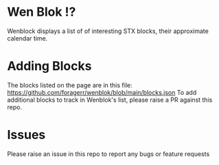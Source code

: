 # Wen Blok !?

Wenblock displays a list of of interesting STX blocks, their approximate calendar time. 

# Adding Blocks

The blocks listed on the page are in this file: https://github.com/foragerr/wenblok/blob/main/blocks.json
To add additional blocks to track in Wenblok's list, please raise a PR against this repo.

# Issues

Please raise an issue in this repo to report any bugs or feature requests
